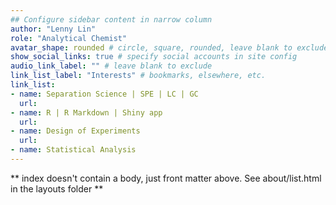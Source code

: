```yaml
---
## Configure sidebar content in narrow column
author: "Lenny Lin"
role: "Analytical Chemist"
avatar_shape: rounded # circle, square, rounded, leave blank to exclude
show_social_links: true # specify social accounts in site config
audio_link_label: "" # leave blank to exclude
link_list_label: "Interests" # bookmarks, elsewhere, etc.
link_list:
- name: Separation Science | SPE | LC | GC
  url: 
- name: R | R Markdown | Shiny app
  url: 
- name: Design of Experiments
  url: 
- name: Statistical Analysis
---
```


** index doesn't contain a body, just front matter above.
See about/list.html in the layouts folder **